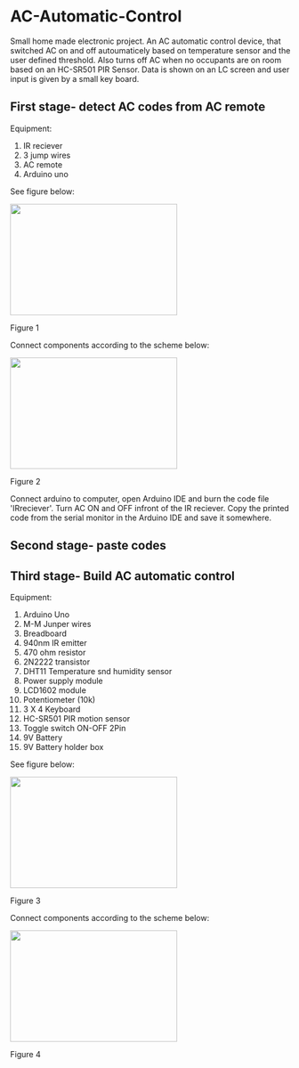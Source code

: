 # AC-Automatic-Control
Small home made electronic project. An AC automatic control device, that switched AC on and off autoumaticely based on temperature sensor and the user defined threshold. Also turns off AC when no occupants are on room based on an HC-SR501 PIR Sensor. Data is shown on an LC screen and user input is given by a small key board.

## First stage- detect AC codes from AC remote
Equipment:
1. IR reciever
2. 3 jump wires
3. AC remote
4. Arduino uno
   
See figure below:

<img src="https://github.com/Aranofft/AC-Automatic-Control/assets/139975410/46c411d5-6c6d-4735-ae4e-8625cc9fe3d0" width="300" height="200">

Figure 1

Connect components according to the scheme below:

<img src="https://github.com/Aranofft/AC-Automatic-Control/assets/139975410/17041fe9-b1fc-4f93-b514-4f6b3e882243" width="300" height="200">

Figure 2

Connect arduino to computer, open Arduino IDE and burn the code file 'IRreciever'.
Turn AC ON and OFF infront of the IR reciever. Copy the printed code from the serial monitor in the Arduino IDE and save it somewhere.

## Second stage- paste codes

## Third stage- Build AC automatic control
Equipment:
1. Arduino Uno
2. M-M Junper wires
3. Breadboard
4. 940nm IR emitter
5. 470 ohm resistor
6. 2N2222 transistor
7. DHT11 Temperature snd humidity sensor
8. Power supply module
9. LCD1602 module
10. Potentiometer (10k)
11. 3 X 4 Keyboard
12. HC-SR501 PIR motion sensor
13. Toggle switch ON-OFF 2Pin
14. 9V Battery
15. 9V Battery holder box

See figure below:

<img src="https://github.com/Aranofft/AC-Automatic-Control/assets/139975410/b59040a8-83d2-4abc-9f01-67e20f34f18e" width="300" height="200">

Figure 3

Connect components according to the scheme below:

<img src="https://github.com/Aranofft/AC-Automatic-Control/assets/139975410/b3c27241-e6b1-402b-881d-f34d3d40bbc3" width="300" height="200">

Figure 4










